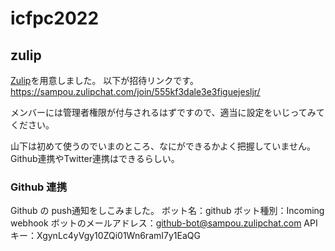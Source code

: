 # icfpc2022

## zulip

[Zulip](https://sampou.zulipchat.com)を用意しました。
以下が招待リンクです。
https://sampou.zulipchat.com/join/555kf3dale3e3figuejesljr/

メンバーには管理者権限が付与されるはずですので、適当に設定をいじってみてください。

山下は初めて使うのでいまのところ、なにができるかよく把握していません。
Github連携やTwitter連携はできるらしい。

### Github 連携
Github の push通知をしこみました。
ボット名：github
ボット種別：Incoming webhook
ボットのメールアドレス：github-bot@sampou.zulipchat.com
APIキー：XgynLc4yVgy10ZQi01Wn6ramI7y1EaQG